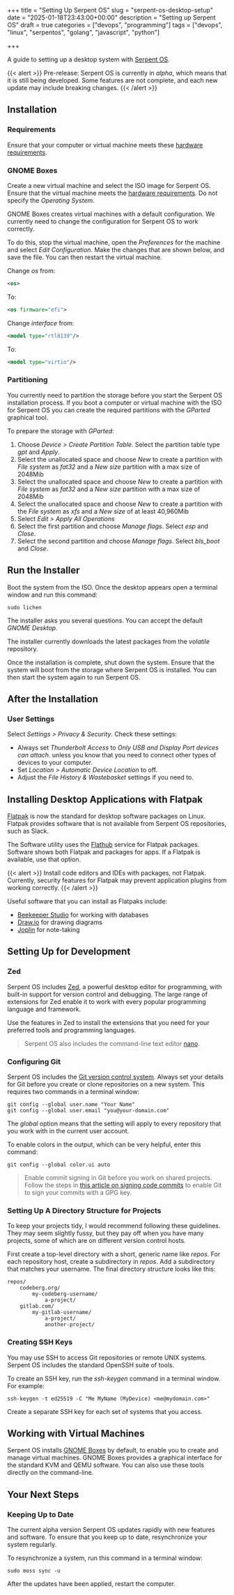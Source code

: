 +++
title = "Setting Up Serpent OS"
slug = "serpent-os-desktop-setup"
date = "2025-01-18T23:43:00+00:00"
description = "Setting up Serpent OS"
draft = true
categories = ["devops", "programming"]
tags = ["devops", "linux", "serpentos", "golang", "javascript", "python"]

+++

A guide to setting up a desktop system with [Serpent OS](https://serpentos.com/).

{{< alert >}}
Pre-release: Serpent OS is currently in _alpha_, which means that it is still being developed. Some features are not complete, and each new update may include breaking changes.
{{< /alert >}}

## Installation

### Requirements

Ensure that your computer or virtual machine meets these [hardware requirements](https://serpentos.com/docs/users/getting_started/requirements/).

### GNOME Boxes

Create a new virtual machine and select the ISO image for Serpent OS. Ensure that the virtual machine meets the [hardware requirements](https://serpentos.com/docs/users/getting_started/requirements/). Do not specify the _Operating System_.

GNOME Boxes creates virtual machines with a default configuration. We currently need to change the configuration for Serpent OS to work correctly.

To do this, stop the virtual machine, open the _Preferences_ for the machine and select _Edit Configuration_. Make the changes that are shown below, and save the file. You can then restart the virtual machine.

Change _os_ from:

```xml
<os>
```

To:

```xml
<os firmware="efi">
```

Change _interface_ from:

```xml
<model type="rtl8139"/>
```

To:

```xml
<model type="virtio"/>
```

### Partitioning

You currently need to partition the storage before you start the Serpent OS installation process. If you boot a computer or virtual machine with the ISO for Serpent OS you can create the required partitions with the _GParted_ graphical tool.

To prepare the storage with _GParted_:

1. Choose _Device > Create Partition Table_. Select the partition table type _gpt_ and _Apply_.
2. Select the unallocated space and choose _New_ to create a partition with _File system_ as _fat32_ and a _New size_ partition with a max size of 2048Mib
3. Select the unallocated space and choose _New_ to create a partition with _File system_ as _fat32_ and a _New size_ partition with a max size of 2048Mib
4. Select the unallocated space and choose _New_ to create a partition with the _File system_ as _xfs_ and a _New size_ of at least 40,960Mib
5. Select _Edit > Apply All Operations_
6. Select the first partition and choose _Manage flags_. Select _esp_ and _Close_.
7. Select the second partition and choose _Manage flags_. Select _bls_boot_ and _Close_.

## Run the Installer

Boot the system from the ISO. Once the desktop appears open a terminal window and run this command:

```shell
sudo lichen
```

The installer asks you several questions. You can accept the default _GNOME Desktop_.

The installer currently downloads the latest packages from the _volatile_ repository.

Once the installation is complete, shut down the system. Ensure that the system will boot from the storage where Serpent OS is installed. You can then start the system again to run Serpent OS.

## After the Installation

### User Settings

Select _Settings \> Privacy & Security_. Check these settings:

- Always set _Thunderbolt Access_ to _Only USB and Display Port devices can attach._ unless you know that you need to connect other types of devices to your computer.
- Set _Location \> Automatic Device Location_ to off.
- Adjust the _File History & Wastebasket_ settings if you need to.

## Installing Desktop Applications with Flatpak

[Flatpak](https://flatpak.org) is now the standard for desktop software packages on Linux. Flatpak provides software that is not available from Serpent OS repositories, such as Slack.

The Software utility uses the [Flathub](https://flathub.org/) service for Flatpak packages. Software shows both Flatpak and packages for apps. If a Flatpak is available, use that option.

{{< alert >}}
Install code editors and IDEs with packages, not Flatpak. Currently, security features for Flatpak may prevent application plugins from working correctly.
{{< /alert >}}

Useful software that you can install as Flatpaks include:

- [Beekeeper Studio](https://www.beekeeperstudio.io) for working with databases
- [Draw.io](https://www.drawio.com/) for drawing diagrams
- [Joplin](https://joplinapp.org/) for note-taking

## Setting Up for Development

### Zed

Serpent OS includes [Zed](https://zed.dev/), a powerful desktop editor for programming, with built-in support for version control and debugging. The large range of extensions for Zed enable it to work with every popular programming language and framework.

Use the features in Zed to install the extensions that you need for your preferred tools and programming languages.

> Serpent OS also includes the command-line text editor [nano](https://www.nano-editor.org/).

### Configuring Git

Serpent OS includes the [Git version control system](http://www.git-scm.com/). Always set your details for Git before you create or clone repositories on a new system. This requires two commands in a terminal window:

```shell
git config --global user.name "Your Name"
git config --global user.email "you@your-domain.com"
```

The _global_ option means that the setting will apply to every repository that you work
with in the current user account.

To enable colors in the output, which can be very helpful, enter this command:

```shell
git config --global color.ui auto
```

> Enable commit signing in Git before you work on shared projects. Follow the steps in [this article on signing code commits](https://www.stuartellis.name/articles/signing-code-commits/) to enable Git to sign your commits with a GPG key.

### Setting Up A Directory Structure for Projects

To keep your projects tidy, I would recommend following these guidelines. They may seem
slightly fussy, but they pay off when you have many projects, some of which are on
different version control hosts.

First create a top-level directory with a short, generic name like _repos_. For each repository host, create a subdirectory in _repos_. Add a subdirectory that matches your username. The final directory structure looks like this:

```text
repos/
    codeberg.org/
        my-codeberg-username/
            a-project/
    gitlab.com/
        my-gitlab-username/
            a-project/
            another-project/
```

### Creating SSH Keys

You may use SSH to access Git repositories or remote UNIX systems. Serpent OS includes the standard OpenSSH suite of tools.

To create an SSH key, run the _ssh-keygen_ command in a terminal window. For example:

```shell
ssh-keygen -t ed25519 -C "Me MyName (MyDevice) <me@mydomain.com>"
```

Create a separate SSH key for each set of systems that you access.

## Working with Virtual Machines

Serpent OS installs [GNOME Boxes](https://apps.gnome.org/en-GB/Boxes/) by default, to enable you to create and manage virtual machines. GNOME Boxes provides a graphical interface for the standard KVM and QEMU software. You can also use these tools directly on the command-line.

## Your Next Steps

### Keeping Up to Date

The current alpha version Serpent OS updates rapidly with new features and software. To ensure that you keep up to date, resynchronize your system regularly.

To resynchronize a system, run this command in a terminal window:

```shell
sudo moss sync -u
```

After the updates have been applied, restart the computer.
